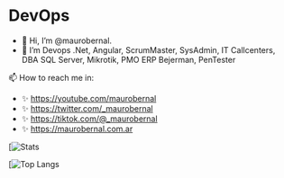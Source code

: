 # DevOps

- 👋 Hi, I’m @maurobernal. 
- 👀 I’m Devops .Net, Angular, ScrumMaster, SysAdmin, IT Callcenters, DBA SQL Server, Mikrotik, PMO ERP Bejerman, PenTester 

📫 How to reach me in: 
- ✨ https://youtube.com/maurobernal
- ✨ https://twitter.com/_maurobernal
- ✨ https://tiktok.com/@_maurobernal
- ✨ https://maurobernal.com.ar


[![Stats](https://github-readme-stats.vercel.app/api/?username=maurobernal&show_icons=true&theme=dark)

[![Top Langs](https://github-readme-stats.vercel.app/api/top-langs/?username=maurobernal&layout=compact&theme=dark)
